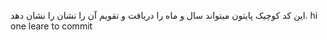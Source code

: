 این کد کوچیک پایتون میتواند سال و ماه را دریافت و تقویم آن را نشان را نشان دهد.
hi one leare
to commit
